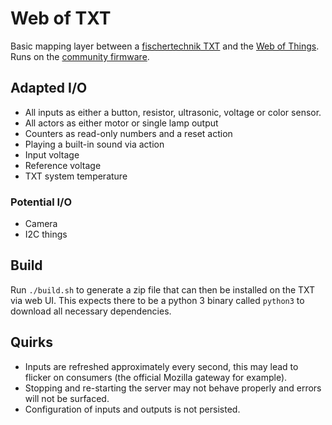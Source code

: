 # Web of TXT

Basic mapping layer between a [fischertechnik TXT](https://www.fischertechnik.de/de-de/produkte/spielen/robotics/522429-robotics-txt-controller) and the [Web of Things](https://iot.mozilla.org/things/). Runs
on the [community firmware](https://cfw.ftcommunity.de/ftcommunity-TXT).

## Adapted I/O

- All inputs as either a button, resistor, ultrasonic, voltage or color sensor.
- All actors as either motor or single lamp output
- Counters as read-only numbers and a reset action
- Playing a built-in sound via action
- Input voltage
- Reference voltage
- TXT system temperature

### Potential I/O

- Camera
- I2C things

## Build

Run `./build.sh` to generate a zip file that can then be installed on the TXT via web UI.
This expects there to be a python 3 binary called `python3` to download all necessary dependencies.

## Quirks

- Inputs are refreshed approximately every second, this may lead to flicker on consumers (the official Mozilla gateway for example).
- Stopping and re-starting the server may not behave properly and errors will not be surfaced.
- Configuration of inputs and outputs is not persisted.
